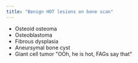 ```yaml
---
title: "Benign HOT lesions on bone scan"
---
```

- Osteoid osteoma
- Osteoblastoma
- Fibrous dysplasia
- Aneursymal bone cyst
- Giant cell tumor
&quot;OOh, he is hot, FAGs say that&quot;

